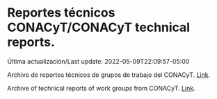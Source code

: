 # Reportes técnicos CONACyT/CONACyT technical reports.

Última actualización/Last update: 2022-05-09T22:09:57-05:00

Archivo de reportes técnicos de grupos de trabajo del CONACyT. [Link](https://salud.conacyt.mx/coronavirus/investigacion/productos/).

Archive of technical reports of work groups from CONACyT. [Link](https://salud.conacyt.mx/coronavirus/investigacion/productos/).
